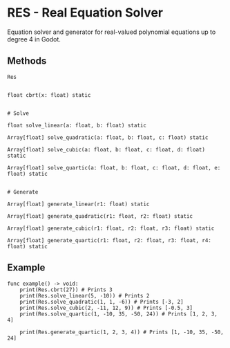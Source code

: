 # RES - Real Equation Solver
Equation solver and generator for real-valued polynomial equations up to degree 4 in Godot.


## Methods
```gdscript
Res


float cbrt(x: float) static


# Solve

float solve_linear(a: float, b: float) static

Array[float] solve_quadratic(a: float, b: float, c: float) static

Array[float] solve_cubic(a: float, b: float, c: float, d: float) static

Array[float] solve_quartic(a: float, b: float, c: float, d: float, e: float) static


# Generate

Array[float] generate_linear(r1: float) static

Array[float] generate_quadratic(r1: float, r2: float) static

Array[float] generate_cubic(r1: float, r2: float, r3: float) static

Array[float] generate_quartic(r1: float, r2: float, r3: float, r4: float) static
```


## Example
```gdscript
func example() -> void:
	print(Res.cbrt(27)) # Prints 3
	print(Res.solve_linear(5, -10)) # Prints 2
	print(Res.solve_quadratic(1, 1, -6)) # Prints [-3, 2]
	print(Res.solve_cubic(2, -11, 12, 9)) # Prints [-0.5, 3]
	print(Res.solve_quartic(1, -10, 35, -50, 24)) # Prints [1, 2, 3, 4]

	print(Res.generate_quartic(1, 2, 3, 4)) # Prints [1, -10, 35, -50, 24]
```
